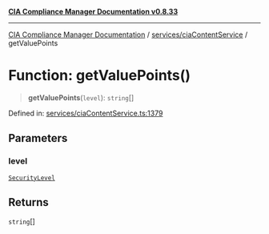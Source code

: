 [**CIA Compliance Manager Documentation v0.8.33**](../../../README.md)

***

[CIA Compliance Manager Documentation](../../../modules.md) / [services/ciaContentService](../README.md) / getValuePoints

# Function: getValuePoints()

> **getValuePoints**(`level`): `string`[]

Defined in: [services/ciaContentService.ts:1379](https://github.com/Hack23/cia-compliance-manager/blob/1f4f2c51bc48d917eff1eb43881cee05d381f406/src/services/ciaContentService.ts#L1379)

## Parameters

### level

[`SecurityLevel`](../../../types/cia/type-aliases/SecurityLevel.md)

## Returns

`string`[]
